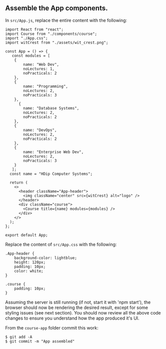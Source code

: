 ## Assemble the App components.

In `src/App.js`, replace the entire content with the following:
~~~
import React from "react";
import Course from "./components/course";
import "./App.css";
import witCrest from "./assets/wit_crest.png";

const App = () => {
   const modules = [
    {
        name: "Web Dev",
        noLectures: 1,
        noPracticals: 2
    },
    {
        name: "Programming",
        noLectures: 2,
        noPracticals: 3
    },
      {
        name: "Database Systems",
        noLectures: 2,
        noPracticals: 2
    },
    {
        name: "DevOps",
        noLectures: 2,
        noPracticals: 2
    },
    {
        name: "Enterprise Web Dev",
        noLectures: 2,
        noPracticals: 3
    }
   ];
  const name = "HDip Computer Systems";

  return (
    <>
      <header className="App-header">
        <img className="center" src={witCrest} alt="logo" />
      </header>
      <div className="course">
        <Course title={name} modules={modules} />
      </div>
    </>
  );
};

export default App;
~~~

Replace the content of `src/App.css` with the following:
~~~
.App-header {
    background-color: lightblue;
    height: 120px;
    padding: 10px;
    color: white;
}

.course {
    padding: 10px;
}
~~~
Assuming the server is still running (if not, start it with 'npm start'), the browser should now be rendering the desired result, except for some styling issues (see next section). You should now review all the above code changes to ensure you understand how the app produced it's UI.


From the `course-app` folder commit this work:
~~~
$ git add -A
$ git commit -m "App assembled"
~~~